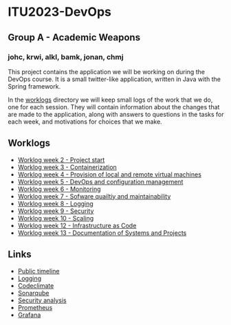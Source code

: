 # ITU2023-DevOps
## Group A - Academic Weapons
### johc, krwi, alkl, bamk, jonan, chmj

This project contains the application we will be working on during the DevOps course. It is a small twitter-like application, written in Java with the Spring framework. 

In the [worklogs](https://github.com/Magmose/ITU2023-DevOps/tree/dev/worklogs) directory we will keep small logs of the work that we do, one for each session. They will contain information about the changes that are made to the application, along with answers to questions in the tasks for each week, and motivations for choices that we make. 

## Worklogs
- [Worklog week 2 - Project start](./Worklogs/session02/README.md)
- [Worklog week 3 - Containerization](./Worklogs/session03/README.md)
- [Worklog week 4 - Provision of local and remote virtual machines](./Worklogs/session04/README.md)
- [Worklog week 5 - DevOps and configuration management](./Worklogs/session05/README.md)
- [Worklog week 6 - Monitoring](./Worklogs/session06/README.md)
- [Worklog week 7 - Sofware quailtiy and maintainability](./Worklogs/session07/README.md)
- [Worklog week 8 - Logging](./Worklogs/session08/README.md)
- [Worklog week 9 - Security](./Worklogs/session09/README.md)
- [Worklog week 10 - Scaling](./Worklogs/session10/README.md)
- [Worklog week 12 - Infrastructure as Code](./Worklogs/session12/README.md)
- [Worklog week 13 - Documentation of Systems and Projects](./Worklogs/session13/README.md)

## Links
- [Public timeline](http://146.190.207.33:public)
- [Logging]()
- [Codeclimate](https://codeclimate.com/github/Academic-Weapons/ITU2023-DevOps)
- [Sonarqube](https://sonarcloud.io/organizations/academic-weapons/projects)
- [Security analysis](./Worklogs/session09/SecurityAnalysis.md)
- [Prometheus](http://146.190.207.33:9090)
- [Grafana](http://146.190.207.33:3000)